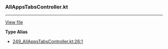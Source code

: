 ### AllAppsTabsController.kt
---
[View file](../files/249_AllAppsTabsController.kt)

**Type Alias**

 - [249_AllAppsTabsController.kt:26:1](../files/249_AllAppsTabsController.kt#L26)
